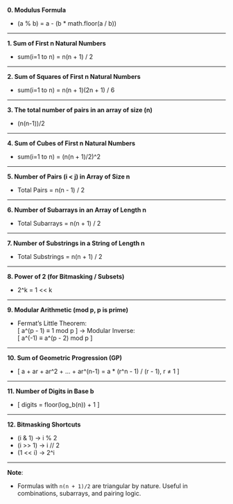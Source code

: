 **0. Modulus Formula**
- (a % b) = a - (b * math.floor(a / b))

---

**1. Sum of First n Natural Numbers**  
- sum(i=1 to n) = n(n + 1) / 2

---

**2. Sum of Squares of First n Natural Numbers**  
- sum(i=1 to n) = n(n + 1)(2n + 1) / 6

---

**3. The total number of pairs in an array of size (n)**  
- (n(n-1))/2

---

**4. Sum of Cubes of First n Natural Numbers**
- sum(i=1 to n) = (n(n + 1)/2)^2

---

**5. Number of Pairs (i < j) in Array of Size n**  
- Total Pairs = n(n - 1) / 2

---

**6. Number of Subarrays in an Array of Length n**  
- Total Subarrays = n(n + 1) / 2

---

**7. Number of Substrings in a String of Length n**  
- Total Substrings = n(n + 1) / 2

---

**8. Power of 2 (for Bitmasking / Subsets)**  
- 2^k = 1 << k

---

**9. Modular Arithmetic (mod p, p is prime)**  
- Fermat’s Little Theorem:  
  [ a^(p - 1) ≡ 1 mod p ]
  → Modular Inverse:  
  [ a^(-1) ≡ a^(p - 2) mod p ]

---

**10. Sum of Geometric Progression (GP)**  
- [ a + ar + ar^2 + ... + ar^(n-1) = a * (r^n - 1) / (r - 1), r ≠ 1 ]

---

**11. Number of Digits in Base b**  
- [ digits = floor(log_b(n)) + 1 ]

---

**12. Bitmasking Shortcuts**
- (i & 1) → i % 2
- (i >> 1) → i // 2
- (1 << i) → 2^i

---

**Note**:  
- Formulas with `n(n + 1)/2` are triangular by nature. Useful in combinations, subarrays, and pairing logic.
